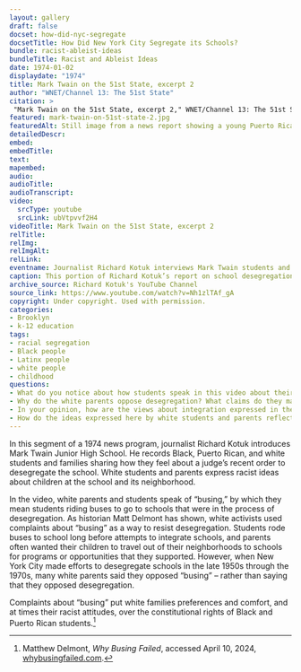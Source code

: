 ```yaml
--- 
layout: gallery
draft: false
docset: how-did-nyc-segregate
docsetTitle: How Did New York City Segregate its Schools?
bundle: racist-ableist-ideas
bundleTitle: Racist and Ableist Ideas
date: 1974-01-02
displaydate: "1974"
title: Mark Twain on the 51st State, excerpt 2
author: "WNET/Channel 13: The 51st State"
citation: >
 "Mark Twain on the 51st State, excerpt 2," WNET/Channel 13: The 51st State, in New York City Civil Rights History Project, Accessed: [Month Day, Year], https://nyccivilrightshistory.org/gallery/mark-twain-on-51st-state-2.
featured: mark-twain-on-51st-state-2.jpg
featuredAlt: Still image from a news report showing a young Puerto Rican woman being interviewed
detailedDescr: 
embed: 
embedTitle: 
text: 
mapembed: 
audio: 
audioTitle: 
audioTranscript: 
video: 
  srcType: youtube
  srcLink: ubVtpvvf2H4
videoTitle: Mark Twain on the 51st State, excerpt 2
relTitle: 
relImg: 
relImgAlt: 
relLink: 
eventname: Journalist Richard Kotuk interviews Mark Twain students and parents about school desegregation.
caption: This portion of Richard Kotuk’s report on school desegregation at Mark Twain Junior High School includes interviews with Black, Puerto Rican, and white students and families.
archive_source: Richard Kotuk's YouTube Channel
source_link: https://www.youtube.com/watch?v=Nh1zlTAf_gA
copyright: Under copyright. Used with permission.
categories: 
- Brooklyn
- k-12 education
tags: 
- racial segregation
- Black people
- Latinx people
- white people
- childhood
questions: 
- What do you notice about how students speak in this video about their school, their community, and their fellow students? Where do the students agree, and where do they disagree? 
- Why do the white parents oppose desegregation? What claims do they make about busing and paying taxes? 
- In your opinion, how are the views about integration expressed in these videos similar and different from those expressed by students and parents today?
- How do the ideas expressed here by white students and parents reflect or connect to racist ideas of the time, including those represented in the [Moynihan Report](/topics/how-did-nyc-segregate/racist-ableist-ideas/the-controversial-moynihan-report)?
--- 
```


In this segment of a 1974 news program, journalist Richard Kotuk introduces Mark Twain Junior High School. He records Black, Puerto Rican, and white students and families sharing how they feel about a judge’s recent order to desegregate the school. White students and parents express racist ideas about children at the school and its neighborhood.

In the video, white parents and students speak of “busing,” by which they mean students riding buses to go to schools that were in the process of desegregation. As historian Matt Delmont has shown, white activists used complaints about “busing” as a way to resist desegregation. Students rode buses to school long before attempts to integrate schools, and parents often wanted their children to travel out of their neighborhoods to schools for programs or opportunities that they supported. However, when New York City made efforts to desegregate schools in the late 1950s through the 1970s, many white parents said they opposed “busing” – rather than saying that they opposed desegregation.

Complaints about “busing” put white families preferences and comfort, and at times their racist attitudes, over the constitutional rights of Black and Puerto Rican students.[^1]

[^1]: Matthew Delmont, *Why Busing Failed*, accessed April 10, 2024, [whybusingfailed.com](https://whybusingfailed.com).
